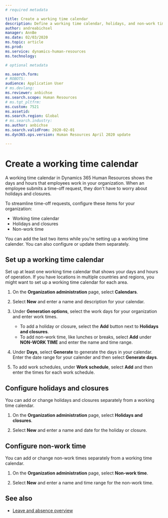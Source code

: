 ```yaml
--- 
# required metadata

title: Create a working time calendar
description: Define a working time calendar, holidays, and non-work times in Dynamics 365 Human Resources.
author: andreabichsel
manager: AnnBe
ms.date: 02/03/2020
ms.topic: article
ms.prod: 
ms.service: dynamics-human-resources
ms.technology: 

# optional metadata

ms.search.form: 
# ROBOTS: 
audience: Application User
# ms.devlang: 
ms.reviewer: anbichse
ms.search.scope: Human Resources
# ms.tgt_pltfrm: 
ms.custom: 7521
ms.assetid: 
ms.search.region: Global
# ms.search.industry: 
ms.author: anbichse
ms.search.validFrom: 2020-02-01
ms.dyn365.ops.version: Human Resources April 2020 update

---
```


# Create a working time calendar

A working time calendar in Dynamics 365 Human Resources shows the days and hours that employees work in your organization. When an employee submits a time-off request, they don't have to worry about holidays and closures.

To streamline time-off requests, configure these items for your organization:

- Working time calendar
- Holidays and closures
- Non-work time

You can add the last two items while you're setting up a working time calender. You can also configure or update them separately.

## Set up a working time calendar

Set up at least one working time calendar that shows your days and hours of operation. If you have locations in multiple countries and regions, you might want to set up a working time calendar for each area.

1. On the **Organization administration** page, select **Calendars**.

2. Select **New** and enter a name and description for your calendar.

3. Under **Generation options**, select the work days for your organization and enter work times. 
   - To add a holiday or closure, select the **Add** button next to **Holidays and closures**.
   - To add non-work time, like lunches or breaks, select **Add** under **NON-WORK TIME** and enter the name and time range.

4. Under **Days**, select **Generate** to generate the days in your calendar. Enter the date range for your calender and then select **Generate days**.

5. To add work schedules, under **Work schedule**, select **Add** and then enter the times for each work schedule.

## Configure holidays and closures

You can add or change holidays and closures separately from a working time calendar.

1. On the **Organization administration** page, select **Holidays and closures**.

2. Select **New** and enter a name and date for the holiday or closure.

## Configure non-work time

You can add or change non-work times separately from a working time calendar.

1. On the **Organization administration** page, select **Non-work time**.

2. Select **New** and enter a name and time range for the non-work time.

## See also

- [Leave and absence overview](hr-leave-and-absence-overview.md)